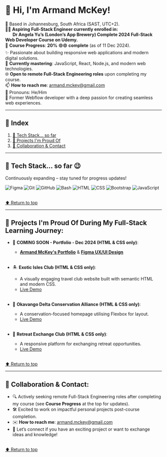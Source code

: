 # 👋 Hi, I'm Armand McKey!

📍 Based in Johannesburg, South Africa (SAST, UTC+2).  
👨‍💻 **Aspiring Full-Stack Engineer currently enrolled in:**   
&nbsp;&nbsp;&nbsp;&nbsp;&nbsp;&nbsp;**Dr Angela Yu’s (London’s App Brewery) Complete 2024 Full-Stack Web Developer Course on Udemy.**  
🎯 **Course Progress**: **20%** 🟢🟢 **complete** (as of 11 Dec 2024).    
✨ Passionate about building responsive web applications and modern digital solutions.    
🔧 **Currently mastering**: JavaScript, React, Node.js, and modern web technologies.    
🌐 **Open to remote Full-Stack Engineering roles** upon completing my course.  
📫 **How to reach me**: [armand.mckey@gmail.com](mailto:armand.mckey@gmail.com)  
🔷 Pronouns: He/Him  
🎉 Former Webflow developer with a deep passion for creating seamless web experiences. 

---

## 📖 Index
1. [🔧 Tech Stack... so far](#-tech-stack-so-far-😉) 
2. [🌟 Projects I'm Proud Of](#-projects-im-proud-of-during-my-full-stack-learning-journey) 
3. [🤝 Collaboration & Contact](#-collaboration--contact) 

---

## 🔧 Tech Stack... so far 😉
Continuously expanding – stay tuned for progress updates!    

![Figma](https://img.shields.io/badge/Figma-A259FF?style=for-the-badge&logo=figma&logoColor=white) 
![Git](https://img.shields.io/badge/Git-F05032?style=for-the-badge&logo=git&logoColor=white) 
![GitHub](https://img.shields.io/badge/GitHub-181717?style=for-the-badge&logo=github&logoColor=white) 
![Bash](https://img.shields.io/badge/Bash-4EAA25?style=for-the-badge&logo=gnu-bash&logoColor=white) 
![HTML](https://img.shields.io/badge/HTML5-E34F26?style=for-the-badge&logo=html5&logoColor=white) 
![CSS](https://img.shields.io/badge/CSS3-1572B6?style=for-the-badge&logo=css3&logoColor=white) 
![Bootstrap](https://img.shields.io/badge/Bootstrap-563D7C?style=for-the-badge&logo=bootstrap&logoColor=white) 
![JavaScript](https://img.shields.io/badge/JavaScript-F7DF1E?style=for-the-badge&logo=javascript&logoColor=black)<br><br>

[⬆️ Return to top](#-hi-im-armand-mckey)   

---

## 🌟 Projects I'm Proud Of During My Full-Stack Learning Journey:
- 🚀 **COMING SOON - Portfolio - Dec 2024 (HTML & CSS only)**:  
  - **[Armand McKey's Portfolio](#)** & **[Figma UX/UI Design](#)**<br><br>    

- 🏝️ **Exotic Isles Club (HTML & CSS only)**:  
  - A visually engaging travel club website built with semantic HTML and modern CSS.  
  - [Live Demo](https://armand-sa.github.io/Exotic-Isles-Club/)<br><br>   

- 🏢 **Okavango Delta Conservation Alliance (HTML & CSS only)**:  
  - A conservation-focused homepage utilising Flexbox for layout.  
  - [Live Demo](https://armand-sa.github.io/Company-Home-Page-with-Flexbox/)<br><br> 

- 🏡 **Retreat Exchange Club (HTML & CSS only)**:  
  - A responsive platform for exchanging retreat opportunities.  
  - [Live Demo](https://armand-sa.github.io/Retreat-Exchange-Club/)<br><br>  

[⬆️ Return to top](#-hi-im-armand-mckey)    

---

## 🤝 Collaboration & Contact:
- 🔍 Actively seeking remote Full-Stack Engineering roles after completing my course (see **Course Progress** at the top for updates).  
- 🛠️ Excited to work on impactful personal projects post-course completion. 
- ✉️ **How to reach me**: [armand.mckey@gmail.com](mailto:armand.mckey@gmail.com)  
- 💬 Let’s connect if you have an exciting project or want to exchange ideas and knowledge!<br><br>  

[⬆️ Return to top](#-hi-im-armand-mckey)  

<!---
armand-sa/armand-sa is a ✨ special ✨ repository because its `README.md` (this file) appears on your GitHub profile.
You can click the Preview link to take a look at your changes.
--->
